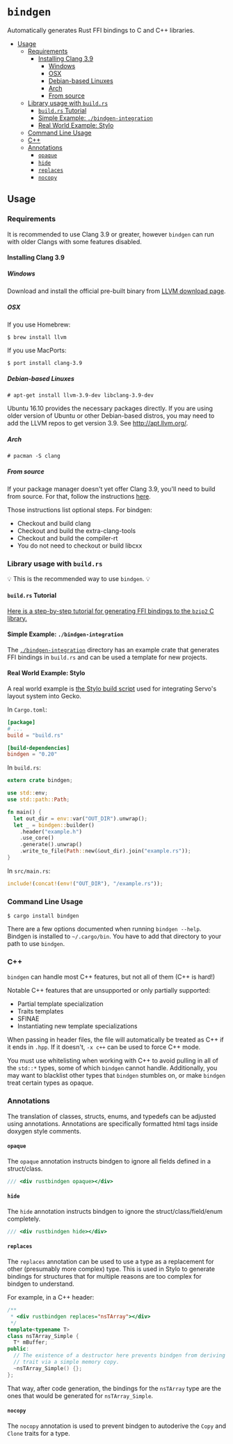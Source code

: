 # `bindgen`

Automatically generates Rust FFI bindings to C and C++ libraries.

<!-- START doctoc generated TOC please keep comment here to allow auto update -->
<!-- DON'T EDIT THIS SECTION, INSTEAD RE-RUN doctoc TO UPDATE -->


- [Usage](#usage)
  - [Requirements](#requirements)
    - [Installing Clang 3.9](#installing-clang-39)
      - [Windows](#windows)
      - [OSX](#osx)
      - [Debian-based Linuxes](#debian-based-linuxes)
      - [Arch](#arch)
      - [From source](#from-source)
  - [Library usage with `build.rs`](#library-usage-with-buildrs)
    - [`build.rs` Tutorial](#buildrs-tutorial)
    - [Simple Example: `./bindgen-integration`](#simple-example-bindgen-integration)
    - [Real World Example: Stylo](#real-world-example-stylo)
  - [Command Line Usage](#command-line-usage)
  - [C++](#c)
  - [Annotations](#annotations)
    - [`opaque`](#opaque)
    - [`hide`](#hide)
    - [`replaces`](#replaces)
    - [`nocopy`](#nocopy)

<!-- END doctoc generated TOC please keep comment here to allow auto update -->

## Usage

### Requirements

It is recommended to use Clang 3.9 or greater, however `bindgen` can run with
older Clangs with some features disabled.

#### Installing Clang 3.9

##### Windows

Download and install the official pre-built binary from
[LLVM download page](http://releases.llvm.org/download.html).

##### OSX

If you use Homebrew:

```
$ brew install llvm
```

If you use MacPorts:

```
$ port install clang-3.9
```

##### Debian-based Linuxes

```
# apt-get install llvm-3.9-dev libclang-3.9-dev
```

Ubuntu 16.10 provides the necessary packages directly. If you are using older
version of Ubuntu or other Debian-based distros, you may need to add the LLVM
repos to get version 3.9. See http://apt.llvm.org/.

##### Arch

```
# pacman -S clang
```

##### From source

If your package manager doesn't yet offer Clang 3.9, you'll need to build from
source. For that, follow the instructions
[here](http://clang.llvm.org/get_started.html).

Those instructions list optional steps. For bindgen:

* Checkout and build clang
* Checkout and build the extra-clang-tools
* Checkout and build the compiler-rt
* You do not need to checkout or build libcxx

### Library usage with `build.rs`

💡 This is the recommended way to use `bindgen`. 💡

#### `build.rs` Tutorial

[Here is a step-by-step tutorial for generating FFI bindings to the `bzip2` C library.][tutorial]

[tutorial]: http://fitzgeraldnick.com/2016/12/14/using-libbindgen-in-build-rs.html

#### Simple Example: `./bindgen-integration`

The [`./bindgen-integration`][integration] directory has an example crate that
generates FFI bindings in `build.rs` and can be used a template for new
projects.

[integration]: ./bindgen-integration

#### Real World Example: Stylo

A real world example is [the Stylo build script][stylo-script] used for
integrating Servo's layout system into Gecko.

[stylo-script]: https://github.com/servo/servo/blob/master/components/style/build_gecko.rs

In `Cargo.toml`:

```toml
[package]
# ...
build = "build.rs"

[build-dependencies]
bindgen = "0.20"
```

In `build.rs`:

```rust
extern crate bindgen;

use std::env;
use std::path::Path;

fn main() {
  let out_dir = env::var("OUT_DIR").unwrap();
  let _ = bindgen::builder()
    .header("example.h")
    .use_core()
    .generate().unwrap()
    .write_to_file(Path::new(&out_dir).join("example.rs"));
}
```

In `src/main.rs`:

```rust
include!(concat!(env!("OUT_DIR"), "/example.rs"));
```

### Command Line Usage

```
$ cargo install bindgen
```

There are a few options documented when running `bindgen --help`. Bindgen is installed to `~/.cargo/bin`. You have to add that directory to your path to use `bindgen`.

### C++

`bindgen` can handle most C++ features, but not all of them (C++ is hard!)

Notable C++ features that are unsupported or only partially supported:

* Partial template specialization
* Traits templates
* SFINAE
* Instantiating new template specializations

When passing in header files, the file will automatically be treated as C++ if
it ends in ``.hpp``. If it doesn't, ``-x c++`` can be used to force C++ mode.

You must use whitelisting when working with C++ to avoid pulling in all of the
`std::*` types, some of which `bindgen` cannot handle. Additionally, you may
want to blacklist other types that `bindgen` stumbles on, or make `bindgen`
treat certain types as opaque.

### Annotations

The translation of classes, structs, enums, and typedefs can be adjusted using
annotations. Annotations are specifically formatted html tags inside doxygen
style comments.

#### `opaque`

The `opaque` annotation instructs bindgen to ignore all fields defined in
a struct/class.

```cpp
/// <div rustbindgen opaque></div>
```

#### `hide`

The `hide` annotation instructs bindgen to ignore the struct/class/field/enum
completely.

```cpp
/// <div rustbindgen hide></div>
```

#### `replaces`

The `replaces` annotation can be used to use a type as a replacement for other
(presumably more complex) type. This is used in Stylo to generate bindings for
structures that for multiple reasons are too complex for bindgen to understand.

For example, in a C++ header:

```cpp
/**
 * <div rustbindgen replaces="nsTArray"></div>
 */
template<typename T>
class nsTArray_Simple {
  T* mBuffer;
public:
  // The existence of a destructor here prevents bindgen from deriving the Clone
  // trait via a simple memory copy.
  ~nsTArray_Simple() {};
};
```

That way, after code generation, the bindings for the `nsTArray` type are
the ones that would be generated for `nsTArray_Simple`.

#### `nocopy`

The `nocopy` annotation is used to prevent bindgen to autoderive the `Copy`
and `Clone` traits for a type.
